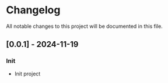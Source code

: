 # Changelog

All notable changes to this project will be documented in this file.

## [0.0.1] - 2024-11-19

### Init

- Init project

<!-- generated by git-cliff -->
